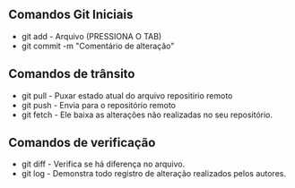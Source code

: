 ## Comandos Git Iniciais
* git add - Arquivo (PRESSIONA O TAB)
* git commit -m "Comentário de alteração"

## Comandos de trânsito
* git pull - Puxar estado atual do arquivo repositirio remoto
* git push - Envia para o repositório remoto
* git fetch - Ele baixa as alterações não realizadas no seu repositório. 

## Comandos de verificação
* git diff - Verifica se há diferença no arquivo. 
* git log - Demonstra todo registro de alteração realizados pelos autores. 
